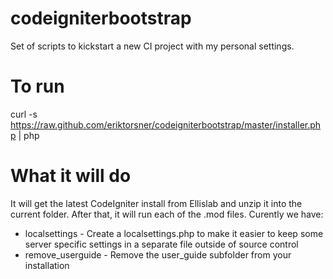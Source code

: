 codeigniterbootstrap
====================

Set of scripts to kickstart a new CI project with my personal settings.

To run
====================

curl -s https://raw.github.com/eriktorsner/codeigniterbootstrap/master/installer.php | php

What it will do
====================
It will get the latest CodeIgniter install from Ellislab and unzip it into the current folder. After that, it will run 
each of the .mod files. Curently we have:

 * localsettings - Create a localsettings.php to make it easier to keep some server specific settings in a separate file outside of source control
 * remove_userguide - Remove the user_guide subfolder from your installation

